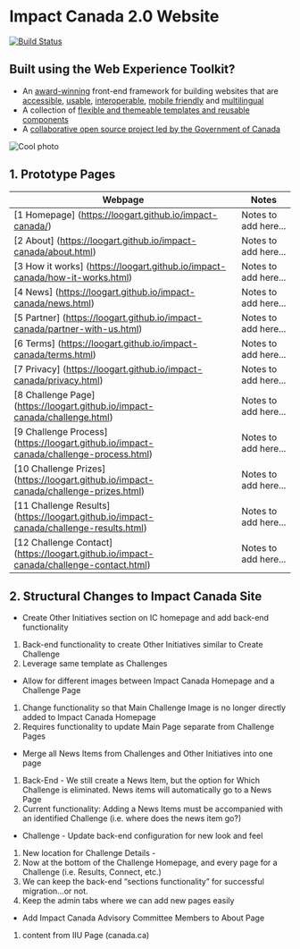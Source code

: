 # Impact Canada 2.0 Website

[![Build Status](https://secure.travis-ci.org/wet-boew/wet-boew.svg?branch=master)](http://travis-ci.org/wet-boew/wet-boew)

## Built using the Web Experience Toolkit?

* An [award-winning](http://wet-boew.github.io/wet-boew/docs/ref/accolades-en.html#awards) front-end framework for building websites that are [accessible](http://wet-boew.github.io/wet-boew/index-en.html#accessibility), [usable](http://wet-boew.github.io/wet-boew/index-en.html#usability), [interoperable](http://wet-boew.github.io/wet-boew/index-en.html#interoperability), [mobile friendly](http://wet-boew.github.io/wet-boew/index-en.html#mobile-friendly-responsive-design) and [multilingual](http://wet-boew.github.io/wet-boew/index-en.html#multilingual)
* A collection of [flexible and themeable templates and reusable components](http://wet-boew.github.io/wet-boew/index-en.html#themeable-and-reusable)
* A [collaborative open source project led by the Government of Canada](http://wet-boew.github.io/wet-boew/index-en.html#collaborative-approach)

![Cool photo](https://loogart.com/img/loogart-chris-soueidan-and-justin-trudeau-loogmoji.jpg "Chris from Loogart handing out Justin Trudeau his Loogmoji")

## 1. Prototype Pages

Webpage | Notes
------------- | ------------- 
[1 Homepage] (https://loogart.github.io/impact-canada/) | Notes to add here...
[2 About] (https://loogart.github.io/impact-canada/about.html) | Notes to add here...
[3 How it works] (https://loogart.github.io/impact-canada/how-it-works.html) | Notes to add here...
[4 News] (https://loogart.github.io/impact-canada/news.html) | Notes to add here...
[5 Partner] (https://loogart.github.io/impact-canada/partner-with-us.html) | Notes to add here...
[6 Terms] (https://loogart.github.io/impact-canada/terms.html) | Notes to add here...
[7 Privacy] (https://loogart.github.io/impact-canada/privacy.html) | Notes to add here...
[8 Challenge Page] (https://loogart.github.io/impact-canada/challenge.html) | Notes to add here...
[9 Challenge Process] (https://loogart.github.io/impact-canada/challenge-process.html) | Notes to add here...
[10 Challenge Prizes] (https://loogart.github.io/impact-canada/challenge-prizes.html) | Notes to add here...
[11 Challenge Results] (https://loogart.github.io/impact-canada/challenge-results.html) | Notes to add here...
[12 Challenge Contact] (https://loogart.github.io/impact-canada/challenge-contact.html) | Notes to add here...

## 2. Structural Changes to Impact Canada Site

* Create Other Initiatives section on IC homepage and add back-end functionality 
1. Back-end functionality to create Other Initiatives similar to Create Challenge
2. Leverage same template as Challenges

* Allow for different images between Impact Canada Homepage and a Challenge Page
1. Change functionality so that Main Challenge Image is no longer directly added to Impact Canada Homepage
2. Requires functionality to update Main Page separate from Challenge Pages

* Merge all News Items from Challenges and Other Initiatives into one page
1. Back-End - We still create a News Item, but the option for Which Challenge is eliminated. News items will automatically go to a News Page
2. Current functionality: Adding a News Items must be accompanied with  an identified Challenge (i.e. where does the news item go?)

* Challenge - Update back-end configuration for new look and feel
1. New location for Challenge Details - 
2. Now at the bottom of the Challenge Homepage, and every page for a Challenge (i.e. Results, Connect, etc.) 
3. We can keep the back-end “sections functionality” for successful migration...or not.
4. Keep the admin tabs where we can add new pages easily

* Add Impact Canada Advisory Committee Members to About Page
1.  content from IIU Page (canada.ca)


